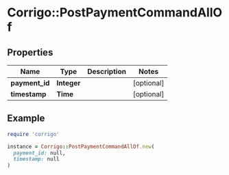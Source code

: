 # Corrigo::PostPaymentCommandAllOf

## Properties

| Name | Type | Description | Notes |
| ---- | ---- | ----------- | ----- |
| **payment_id** | **Integer** |  | [optional] |
| **timestamp** | **Time** |  | [optional] |

## Example

```ruby
require 'corrigo'

instance = Corrigo::PostPaymentCommandAllOf.new(
  payment_id: null,
  timestamp: null
)
```

